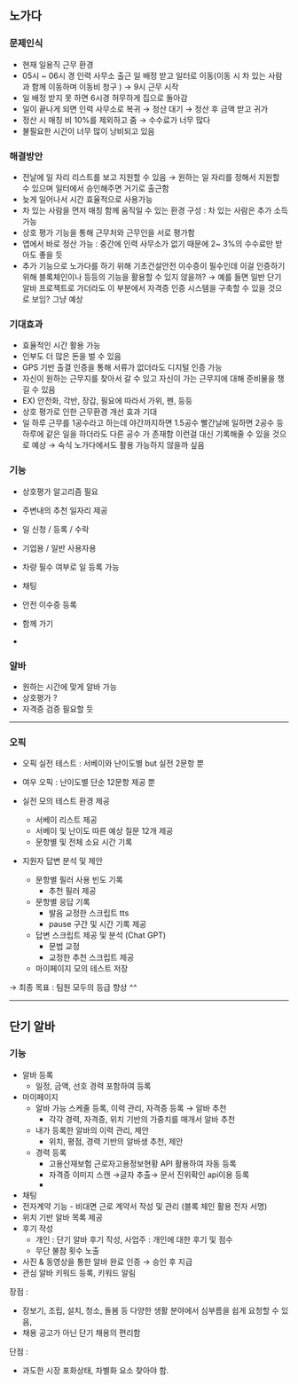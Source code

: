 
## 노가다

### 문제인식

- 현재 일용직 근무 환경
- 05시 ~ 06시 경 인력 사무소 출근 일 배정 받고 일터로 이동(이동 시 차 있는 사람과 함께 이동하며 이동비 청구 ) → 9시 근무 시작
- 일 배정 받지 못 하면 6시경 허무하게 집으로 돌아감
- 일이 끝나게 되면 인력 사무소로 복귀 → 정산 대기 → 정산 후 금액 받고 귀가
- 정산 시 매칭 비 10%를 제외하고 줌 → 수수료가 너무 많다
- 불필요한 시간이 너무 많이 낭비되고 있음

### 해결방안

- 전날에 일 자리 리스트를 보고 지원할 수 있음 → 원하는 일 자리를 정해서 지원할 수 있으며 일터에서 승인해주면 거기로 출근함
- 늦게 일어나서 시간 효율적으로 사용가능
- 차  있는 사람을 먼저 매칭 함께 움직일 수 있는 환경 구성 : 차 있는 사람은 추가 소득 가능
- 상호 평가 기능을 통해 근무처와 근무인을 서로 평가함
- 앱에서 바로 정산 가능 : 중간에 인력 사무소가 없기 때문에 2~ 3%의 수수료만 받아도 좋을 듯
- 추가 기능으로 노가다를 하기 위해 기초건설안전 이수증이 필수인데 이걸 인증하기 위해 블록체인이나 등등의 기능을 활용할 수 있지 않을까? → 예를 들면 일반 단기 알바 프로젝트로 가더라도 이 부분에서 자격증 인증 시스템을 구축할 수 있을 것으로 보임? 그냥 예상

### 기대효과

- 효율적인 시간 활용 가능
- 인부도 더 많은 돈을 벌 수 있음
- GPS 기반 출결 인증을 통해 서류가 없더라도 디지털 인증 가능
- 자신이 원하는 근무지를 찾아서 갈 수 있고 자신이 가는 근무지에 대해 준비물을 챙길 수 있음
- EX)  안전화, 각반, 장갑, 필요에 따라서 가위, 펜, 등등
- 상호 평가로 인한 근무환경 개선 효과 기대
- 일 하루 근무를 1공수라고 하는데 야간까지하면 1.5공수 빨간날에 일하면 2공수 등 하루에 같은 일을 하더라도 다른 공수 가 존재함 이런걸 대신 기록해줄 수 있을 것으로 예상 → 숙식 노가다에서도 활용 가능하지 않을까 싶음

### 기능

- 상호평가 알고리즘 필요
- 주변내의 추천 일자리 제공
- 일 신청 / 등록 / 수락
- 기업용 / 일반 사용자용
- 차량 필수 여부로 일 등록 가능
- 채팅
- 안전 이수증 등록
- 함께 가기

- 

### 알바

- 원하는 시간에 맞게 알바 가능
- 상호평가 ?
- 자격증 검증 필요할 듯

---

### **오픽**

- 오픽 실전 테스트 : 서베이와 난이도별 but 실전 2문항 뿐
- 여우 오픽 : 난이도별 단순 12문항 제공 뿐

- 실전 모의 테스트 환경 제공
    - 서베이 리스트 제공
    - 서베이 및 난이도 따른 예상 질문 12개 제공
    - 문항별 및 전체 소요 시간 기록
- 지원자 답변 분석 및 제안
    - 문항별 필러 사용 빈도 기록
        - 추천 필러 제공
    - 문항별 응답 기록
        - 발음 교정한 스크립트 tts
        - pause 구간 및 시간 기록 제공
    - 답변 스크립트 제공 및 분석 (Chat GPT)
        - 문법 교정
        - 교정한 추천 스크립트 제공
    - 마이페이지 모의 테스트 저장

→ 최종 목표 : 팀원 모두의 등급 향상 *^^*


---

## 단기 알바

### 기능

- 알바 등록
    - 일정, 금액, 선호 경력 포함하여 등록
- 마이페이지
    - 알바 가능 스케줄 등록, 이력 관리, 자격증 등록 → 알바 추천
        - 각각 경력, 자격증, 위치 기반의 가중치를 매개서 알바 추천
    - 내가 등록한 알바의 이력 관리, 제안
        - 위치, 평점, 경력 기반의 알바생 추천, 제안
    - 경력 등록
        - 고용산재보험 근로자고용정보현황 API 활용하여 자동 등록
        - 자격증 이미지 스캔 →글자 추출→ 문서 진위확인 api이용 등록
        - 
- 채팅
- 전자계약 기능 - 비대면 근로 계약서 작성 및 관리 (블록 체인 활용 전자 서명)
- 위치 기반 알바 목록 제공
- 후기 작성
    - 개인 :  단기 알바 후기 작성,  사업주 : 개인에 대한 후기 및 점수
    - 무단 불참 횟수 노출
- 사진 & 동영상을 통한 알바 완료 인증 → 승인 후 지급
- 관심 알바 키워드 등록, 키워드 알림

장점 :

- 장보기, 조립, 설치, 청소, 돌봄 등 다양한 생활 분야에서 심부름을 쉽게 요청할 수 있음,
- 채용 공고가 아닌 단기 채용의 편리함

단점 :

- 과도한 시장 포화상태, 차별화 요소 찾아야 함.

